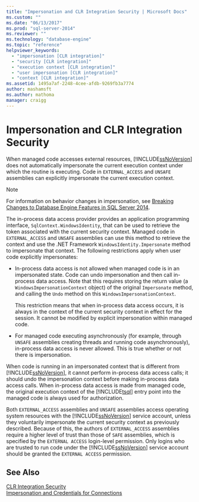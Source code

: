 ```yaml
---
title: "Impersonation and CLR Integration Security | Microsoft Docs"
ms.custom: ""
ms.date: "06/13/2017"
ms.prod: "sql-server-2014"
ms.reviewer: ""
ms.technology: "database-engine"
ms.topic: "reference"
helpviewer_keywords: 
  - "impersonation [CLR integration]"
  - "security [CLR integration]"
  - "execution context [CLR integration]"
  - "user impersonation [CLR integration]"
  - "context [CLR integration]"
ms.assetid: 1495a7af-2248-4cee-afdb-9269fb3a7774
author: mashamsft
ms.author: mathoma
manager: craigg
---
```

# Impersonation and CLR Integration Security
  When managed code accesses external resources, [!INCLUDE[ssNoVersion](../../includes/ssnoversion-md.md)] does not automatically impersonate the current execution context under which the routine is executing. Code in `EXTERNAL_ACCESS` and `UNSAFE` assemblies can explicitly impersonate the current execution context.  
  
> [!NOTE]  
>  For information on behavior changes in impersonation, see [Breaking Changes to Database Engine Features in SQL Server 2014](../breaking-changes-to-database-engine-features-in-sql-server-2016.md).  
  
 The in-process data access provider provides an application programming interface, `SqlContext.WindowsIdentity`, that can be used to retrieve the token associated with the current security context. Managed code in `EXTERNAL_ACCESS` and `UNSAFE` assemblies can use this method to retrieve the context and use the .NET Framework `WindowsIdentity.Impersonate` method to impersonate that context. The following restrictions apply when user code explicitly impersonates:  
  
-   In-process data access is not allowed when managed code is in an impersonated state. Code can undo impersonation and then call in-process data access. Note that this requires storing the return value (a `WindowsImpersonationContext` object) of the original `Impersonate` method, and calling the `Undo` method on this `WindowsImpersonationContext`.  
  
     This restriction means that when in-process data access occurs, it is always in the context of the current security context in effect for the session. It cannot be modified by explicit impersonation within managed code.  
  
-   For managed code executing asynchronously (for example, through `UNSAFE` assemblies creating threads and running code asynchronously), in-process data access is never allowed. This is true whether or not there is impersonation.  
  
 When code is running in an impersonated context that is different from [!INCLUDE[ssNoVersion](../../includes/ssnoversion-md.md)], it cannot perform in-process data access calls; it should undo the impersonation context before making in-process data access calls. When in-process data access is made from managed code, the original execution context of the [!INCLUDE[tsql](../../includes/tsql-md.md)] entry point into the managed code is always used for authorization.  
  
 Both `EXTERNAL_ACCESS` assemblies and `UNSAFE` assemblies access operating system resources with the [!INCLUDE[ssNoVersion](../../includes/ssnoversion-md.md)] service account, unless they voluntarily impersonate the current security context as previously described. Because of this, the authors of `EXTERNAL_ACCESS` assemblies require a higher level of trust than those of `SAFE` assemblies, which is specified by the `EXTERNAL ACCESS` login-level permission. Only logins who are trusted to run code under the [!INCLUDE[ssNoVersion](../../includes/ssnoversion-md.md)] service account should be granted the `EXTERNAL ACCESS` permission.  
  
## See Also  
 [CLR Integration Security](../../relational-databases/clr-integration/security/clr-integration-security.md)   
 [Impersonation and Credentials for Connections](../../relational-databases/clr-integration/data-access/impersonation-and-credentials-for-connections.md)  
  
  
